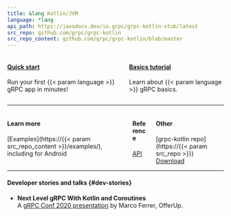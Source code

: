 ```yaml
---
title: &lang Kotlin/JVM
language: *lang
api_path: https://javadocs.dev/io.grpc/grpc-kotlin-stub/latest
src_repo: github.com/grpc/grpc-kotlin
src_repo_content: github.com/grpc/grpc-kotlin/blob/master
---
```


<style>
  .card {
    min-height: 100%;
  }
  .resource-list ul {
    list-style: none;
    margin: 0;
    padding: 0;
  }
</style>

<div class="columns">
  <div class="column">
    <div class="card" href="#">
      <div class="card-content">
        <h4>
          <a class="" href="quickstart/">Quick start</a>
        </h4>
        <p>
          Run your first
          {{< param language >}}
          gRPC app in minutes!
        </p>
      </div>
    </div>
  </div>

  <div class="column">
    <div class="card">
      <div class="card-content">
        <h4>
          <a class="" href="basics/">Basics tutorial</a>
        </h4>
        <p>
          Learn about
          {{< param language >}}
          gRPC basics.
        </p>
      </div>
    </div>
  </div>
</div>

---

<div class="columns">
<div class="column resource-list">

#### Learn more

- [Examples](https://{{< param src_repo_content >}}/examples/),
  including for Android

</div><div class="column resource-list">

#### Reference

- [API](api/)

</div><div class="column resource-list">

#### Other

- [grpc-kotlin repo](https://{{< param src_repo >}})
- [Download](https://search.maven.org/search?q=g:io.grpc%20AND%20grpc-kotlin)
</div>
</div>

---

#### Developer stories and talks {#dev-stories}

- **Next Level gRPC With Kotlin and Coroutines**
  <a href="https://youtu.be/SfmdAA2kwWI"><i class="fab fa-youtube"></i></a>
  <a href="https://static.sched.com/hosted_files/grpcconf20/e6/grpc-session.pdf"><i class="far fa-file"></i></a><br>
  A [gRPC Conf 2020 presentation](https://sched.co/cRfc)
  by Marco Ferrer, OfferUp.
